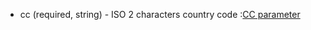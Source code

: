 
<!-- Common parameters -->
+ cc (required, string) - ISO 2 characters country code :[CC parameter](countryCode)
